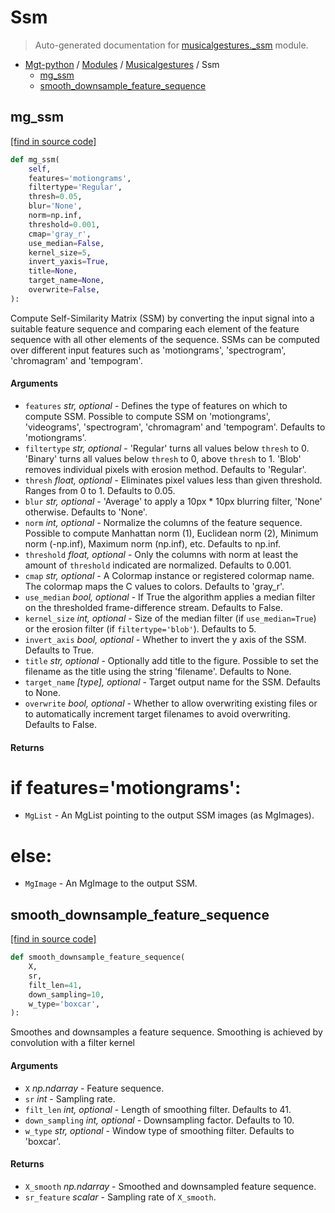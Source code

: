 # Ssm

> Auto-generated documentation for [musicalgestures._ssm](https://github.com/fourMs/MGT-python/blob/master/musicalgestures/_ssm.py) module.

- [Mgt-python](../README.md#mgt-python) / [Modules](../MODULES.md#mgt-python-modules) / [Musicalgestures](index.md#musicalgestures) / Ssm
    - [mg_ssm](#mg_ssm)
    - [smooth_downsample_feature_sequence](#smooth_downsample_feature_sequence)

## mg_ssm

[[find in source code]](https://github.com/fourMs/MGT-python/blob/master/musicalgestures/_ssm.py#L49)

```python
def mg_ssm(
    self,
    features='motiongrams',
    filtertype='Regular',
    thresh=0.05,
    blur='None',
    norm=np.inf,
    threshold=0.001,
    cmap='gray_r',
    use_median=False,
    kernel_size=5,
    invert_yaxis=True,
    title=None,
    target_name=None,
    overwrite=False,
):
```

Compute Self-Similarity Matrix (SSM) by converting the input signal into a suitable feature sequence and comparing each element of the feature sequence with all other elements of the sequence.
SSMs can be computed over different input features such as 'motiongrams', 'spectrogram', 'chromagram' and 'tempogram'.

#### Arguments

- `features` *str, optional* - Defines the type of features on which to compute SSM. Possible to compute SSM on 'motiongrams', 'videograms', 'spectrogram', 'chromagram' and 'tempogram'. Defaults to 'motiongrams'.
- `filtertype` *str, optional* - 'Regular' turns all values below `thresh` to 0. 'Binary' turns all values below `thresh` to 0, above `thresh` to 1. 'Blob' removes individual pixels with erosion method. Defaults to 'Regular'.
- `thresh` *float, optional* - Eliminates pixel values less than given threshold. Ranges from 0 to 1. Defaults to 0.05.
- `blur` *str, optional* - 'Average' to apply a 10px * 10px blurring filter, 'None' otherwise. Defaults to 'None'.
- `norm` *int, optional* - Normalize the columns of the feature sequence. Possible to compute Manhattan norm (1), Euclidean norm (2), Minimum norm (-np.inf), Maximum norm (np.inf), etc. Defaults to np.inf.
- `threshold` *float, optional* - Only the columns with norm at least the amount of `threshold` indicated are normalized. Defaults to 0.001.
- `cmap` *str, optional* - A Colormap instance or registered colormap name. The colormap maps the C values to colors. Defaults to 'gray_r'.
- `use_median` *bool, optional* - If True the algorithm applies a median filter on the thresholded frame-difference stream. Defaults to False.
- `kernel_size` *int, optional* - Size of the median filter (if `use_median=True`) or the erosion filter (if `filtertype='blob'`). Defaults to 5.
- `invert_axis` *bool, optional* - Whether to invert the y axis of the SSM. Defaults to True.
- `title` *str, optional* - Optionally add title to the figure. Possible to set the filename as the title using the string 'filename'. Defaults to None.
- `target_name` *[type], optional* - Target output name for the SSM. Defaults to None.
- `overwrite` *bool, optional* - Whether to allow overwriting existing files or to automatically increment target filenames to avoid overwriting. Defaults to False.

#### Returns

# if features='motiongrams':
- `MgList` - An MgList pointing to the output SSM images (as MgImages).
# else:
- `MgImage` - An MgImage to the output SSM.

## smooth_downsample_feature_sequence

[[find in source code]](https://github.com/fourMs/MGT-python/blob/master/musicalgestures/_ssm.py#L19)

```python
def smooth_downsample_feature_sequence(
    X,
    sr,
    filt_len=41,
    down_sampling=10,
    w_type='boxcar',
):
```

Smoothes and downsamples a feature sequence. Smoothing is achieved by convolution with a filter kernel

#### Arguments

- `X` *np.ndarray* - Feature sequence.
- `sr` *int* - Sampling rate.
- `filt_len` *int, optional* - Length of smoothing filter. Defaults to 41.
- `down_sampling` *int, optional* - Downsampling factor. Defaults to 10.
- `w_type` *str, optional* - Window type of smoothing filter. Defaults to 'boxcar'.

#### Returns

- `X_smooth` *np.ndarray* - Smoothed and downsampled feature sequence.
- `sr_feature` *scalar* - Sampling rate of `X_smooth`.
